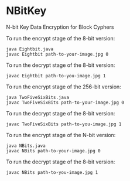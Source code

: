 # NBitKey
N-bit Key Data Encryption for Block Cyphers

To run the encrypt stage of the 8-bit version:
```
java Eightbit.java
javac Eightbit path-to-your-image.jpg 0
```

To run the decrypt stage of the 8-bit version:
```
javac Eightbit path-to-you-image.jpg 1
```

To run the encrypt stage of the 256-bit version:
```
java TwoFiveSixBits.java
javac TwoFiveSixBits path-to-your-image.jpg 0
```

To run the decrypt stage of the 8-bit version:
```
javac TwoFiveSixBits path-to-you-image.jpg 1
```

To run the encrypt stage of the N-bit version:
```
java NBits.java
javac NBits path-to-your-image.jpg 0
```

To run the decrypt stage of the 8-bit version:
```
javac NBits path-to-you-image.jpg 1
```
